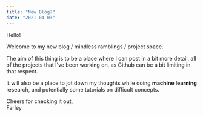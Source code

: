 ```yaml
---
title: "New Blog?"
date: "2021-04-03"
---
```


Hello!</br>

Welcome to my new blog / mindless ramblings / project space.

The aim of this thing is to be a place where I can post in a bit more detail, all of the projects that I've been working on, as Github can be a bit limiting in that respect.

It will also be a place to jot down my thoughts while doing **machine learning** research, and potentially some tutorials on difficult concepts.

Cheers for checking it out,</br>
Farley